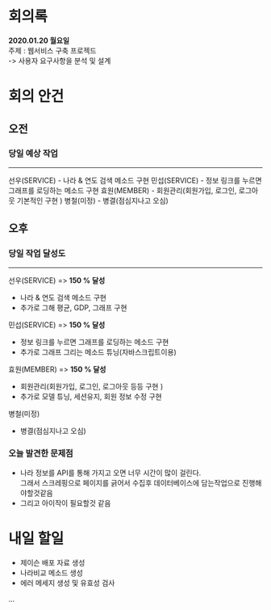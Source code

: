 # 회의록 
**2020.01.20 월요일**   
주제 : 웹서비스 구축 프로젝드       
    -> 사용자 요구사항을 분석 및 설계 


# 회의 안건 
## 오전 
### 당일 예상 작업 
---
선우(SERVICE) - 나라 & 연도 검색 메소드 구현
민섭(SERVICE) - 정보 링크를 누르면 그래프를 로딩하는 메소드 구현 
효원(MEMBER) - 회원관리(회원가입, 로그인, 로그아웃 기본적인 구현 )
병철(미정) - 병결(점심지나고 오심) 


## 오후 
### 당일 작업 달성도
---
선우(SERVICE) => **150 % 달성**          
- 나라 & 연도 검색 메소드 구현    
- 추가로 그해 평균, GDP, 그래프 구현    

민섭(SERVICE) => **150 % 달성**     
- 정보 링크를 누르면 그래프를 로딩하는 메소드 구현    
- 추가로 그래프 그리는 메소드 튜닝(자바스크립트이용)       

효원(MEMBER) => **150 % 달성**     
- 회원관리(회원가입, 로그인, 로그아웃 등등 구현 )     
- 추가로 모델 튜닝, 세션유지, 회원 정보 수정 구현     

병철(미정)     
- 병결(점심지나고 오심)       

### 오늘 발견한 문제점 
- 나라 정보를 API를 통해 가지고 오면 너무 시간이 많이 걸린다.      
    그래서 스크레핑으로 페이지를 긁어서 수집후 데이터베이스에 담는작업으로 진행해야할것같음
- 그리고 아이작이 필요할것 같음      

# 내일 할일 
- 제이슨 배포 자료 생성 
- 나라비교 메소드 생성 
- 에러 메세지 생성 및 유효성 검사 

...